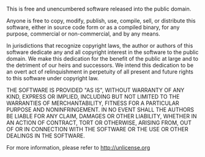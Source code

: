 This is free and unencumbered software released into the public domain.

Anyone is free to copy, modify, publish, use, compile, sell, or distribute this software, either in
source code form or as a compiled binary, for any purpose, commercial or non-commercial, and by any
means.

In jurisdictions that recognize copyright laws, the author or authors of this software dedicate any
and all copyright interest in the software to the public domain. We make this dedication for the
benefit of the public at large and to the detriment of our heirs and successors. We intend this
dedication to be an overt act of relinquishment in perpetuity of all present and future rights to
this software under copyright law.

THE SOFTWARE IS PROVIDED "AS IS", WITHOUT WARRANTY OF ANY KIND, EXPRESS OR IMPLIED, INCLUDING BUT
NOT LIMITED TO THE WARRANTIES OF MERCHANTABILITY, FITNESS FOR A PARTICULAR PURPOSE AND
NONINFRINGEMENT. IN NO EVENT SHALL THE AUTHORS BE LIABLE FOR ANY CLAIM, DAMAGES OR OTHER LIABILITY,
WHETHER IN AN ACTION OF CONTRACT, TORT OR OTHERWISE, ARISING FROM, OUT OF OR IN CONNECTION WITH THE
SOFTWARE OR THE USE OR OTHER DEALINGS IN THE SOFTWARE.

For more information, please refer to <http://unlicense.org>
